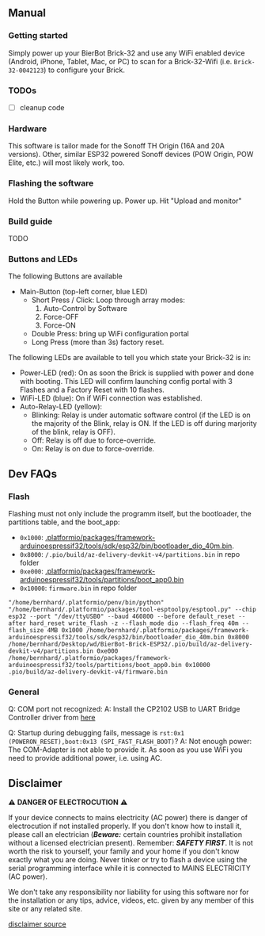 ## Manual

### Getting started

Simply power up your BierBot Brick-32 and use any WiFi enabled device (Android, iPhone, Tablet, Mac, or PC) to scan for a Brick-32-Wifi (i.e. `Brick-32-0042123`) to configure your Brick.

### TODOs

- [ ] cleanup code

### Hardware

This software is tailor made for the Sonoff TH Origin (16A and 20A versions). Other, similar ESP32 powered Sonoff devices (POW Origin, POW Elite, etc.) will most likely work, too.

### Flashing the software

Hold the Button while powering up. Power up. Hit "Upload and monitor"

### Build guide

TODO

### Buttons and LEDs

The following Buttons are available

- Main-Button (top-left corner, blue LED)
  - Short Press / Click: Loop through array modes:
    1. Auto-Control by Software
    2. Force-OFF
    3. Force-ON
  - Double Press: bring up WiFi configuration portal
  - Long Press (more than 3s) factory reset.

The following LEDs are available to tell you which state your Brick-32 is in:

- Power-LED (red): On as soon the Brick is supplied with power and done with booting. This LED will confirm launching config portal with 3 Flashes and a Factory Reset with 10 flashes.
- WiFi-LED (blue): On if WiFi connection was established.
- Auto-Relay-LED (yellow):
   - Blinking: Relay is under automatic software control (if the LED is on the majority of the Blink, relay is ON. If the LED is off during marjority of the blink, relay is OFF).
   - Off: Relay is off due to force-override.
   - On: Relay is on due to force-override.

## Dev FAQs

### Flash

Flashing must not only include the programm itself, but the bootloader, the partitions table, and the boot_app:

- `0x1000`: [.platformio/packages/framework-arduinoespressif32/tools/sdk/esp32/bin/bootloader_dio_40m.bin](/home/bernhard/.platformio/packages/framework-arduinoespressif32/tools/sdk/esp32/bin/bootloader_dio_40m.bin).
- `0x8000`: `/.pio/build/az-delivery-devkit-v4/partitions.bin` in repo folder
- `0xe000`: [.platformio/packages/framework-arduinoespressif32/tools/partitions/boot_app0.bin](/home/bernhard/.platformio/packages/framework-arduinoespressif32/tools/partitions/boot_app0.bin)
- `0x10000`: `firmware.bin` in repo folder

```
"/home/bernhard/.platformio/penv/bin/python" "/home/bernhard/.platformio/packages/tool-esptoolpy/esptool.py" --chip esp32 --port "/dev/ttyUSB0" --baud 460800 --before default_reset --after hard_reset write_flash -z --flash_mode dio --flash_freq 40m --flash_size 4MB 0x1000 /home/bernhard/.platformio/packages/framework-arduinoespressif32/tools/sdk/esp32/bin/bootloader_dio_40m.bin 0x8000 /home/bernhard/Desktop/wd/BierBot-Brick-ESP32/.pio/build/az-delivery-devkit-v4/partitions.bin 0xe000 /home/bernhard/.platformio/packages/framework-arduinoespressif32/tools/partitions/boot_app0.bin 0x10000 .pio/build/az-delivery-devkit-v4/firmware.bin
```

### General

Q: COM port not recognized:
A: Install the CP2102 USB to UART Bridge Controller driver from [here](https://www.silabs.com/developers/usb-to-uart-bridge-vcp-drivers)

Q: Startup during debugging fails, message is `rst:0x1 (POWERON_RESET),boot:0x13 (SPI_FAST_FLASH_BOOT)`?
A: Not enough power: The COM-Adapter is not able to provide it. As soon as you use WiFi you need to provide additional power, i.e. using AC.

## Disclaimer

:warning: **DANGER OF ELECTROCUTION** :warning:

If your device connects to mains electricity (AC power) there is danger of electrocution if not installed properly. If you don't know how to install it, please call an electrician (***Beware:*** certain countries prohibit installation without a licensed electrician present). Remember: _**SAFETY FIRST**_. It is not worth the risk to yourself, your family and your home if you don't know exactly what you are doing. Never tinker or try to flash a device using the serial programming interface while it is connected to MAINS ELECTRICITY (AC power).

We don't take any responsibility nor liability for using this software nor for the installation or any tips, advice, videos, etc. given by any member of this site or any related site.

[disclaimer source](https://github.com/arendst/Tasmota/edit/development/README.md)
